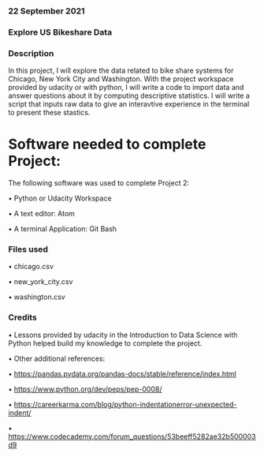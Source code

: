 
### 22 September 2021


### Explore US Bikeshare Data

### Description
In this project, I will explore the data related to bike share systems for Chicago, New York City and Washington. With the project workspace provided by udacity or with python, I will write a code to import data and answer questions about it by computing descriptive statistics. I will write a script that inputs raw data to give an interavtive experience in the terminal to present these stastics.

# Software needed to complete Project:
The following software was used to complete Project 2:

•	Python or Udacity Workspace

•	A text editor: Atom

•	A terminal Application: Git Bash

### Files used
• chicago.csv

• new_york_city.csv

• washington.csv

### Credits
• Lessons provided by udacity in the Introduction to Data Science with Python helped build my knowledge to complete the project.

• Other additional references:

• https://pandas.pydata.org/pandas-docs/stable/reference/index.html

• https://www.python.org/dev/peps/pep-0008/

• https://careerkarma.com/blog/python-indentationerror-unexpected-indent/

• https://www.codecademy.com/forum_questions/53beeff5282ae32b500003d9
